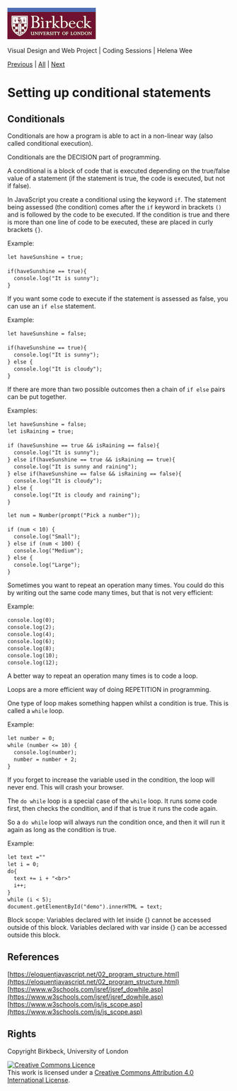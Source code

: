 ![Birkbeck, University of London](images/birkbeck-logo.jpg)

Visual Design and Web Project | Coding Sessions | Helena Wee

[Previous](path/to/file.md) | [All](README.md) | [Next](path/to/file.md)

# Setting up conditional statements

## Conditionals

Conditionals are how a program is able to act in a non-linear way (also called conditional execution).

Conditionals are the DECISION part of programming.

A conditional is a block of code that is executed depending on the true/false value of a statement (if the statement is true, the code is executed, but not if false).

In JavaScript you create a conditional using the keyword `if`. The statement being assessed (the condition) comes after the `if` keyword in brackets `()` and is followed by the code to be executed. If the condition is true and there is more than one line of code to be executed, these are placed in curly brackets `{}`.

Example:
```
let haveSunshine = true;

if(haveSunshine == true){
  console.log("It is sunny");
}
```

If you want some code to execute if the statement is assessed as false, you can use an `if else` statement.

Example:
```
let haveSunshine = false;

if(haveSunshine == true){
  console.log("It is sunny");
} else {
  console.log("It is cloudy");
}
```

If there are more than two possible outcomes then a chain of `if else` pairs can be put together.

Examples:
```
let haveSunshine = false;
let isRaining = true;

if (haveSunshine == true && isRaining == false){
  console.log("It is sunny");
} else if(haveSunshine == true && isRaining == true){
  console.log("It is sunny and raining");
} else if(haveSunshine == false && isRaining == false){
  console.log("It is cloudy");
} else {
  console.log("It is cloudy and raining");
}
```
```
let num = Number(prompt("Pick a number"));

if (num < 10) {
  console.log("Small");
} else if (num < 100) {
  console.log("Medium");
} else {
  console.log("Large");
}
```

Sometimes you want to repeat an operation many times. You could do this by writing out the same code many times, but that is not very efficient:

Example:
```
console.log(0);
console.log(2);
console.log(4);
console.log(6);
console.log(8);
console.log(10);
console.log(12);
```

A better way to repeat an operation many times is to code a loop.

Loops are a more efficient way of doing REPETITION in programming.

One type of loop makes something happen whilst a condition is true. This is called a `while` loop.

Example:
```
let number = 0;
while (number <= 10) {
  console.log(number);
  number = number + 2;
}
```

If you forget to increase the variable used in the condition, the loop will never end. This will crash your browser.

The `do while` loop is a special case of the `while` loop. It runs some code first, then checks the condition, and if that is true it runs the code again.

So a `do while` loop will always run the condition once, and then it will run it again as long as the condition is true.

Example:
```
let text =""
let i = 0;
do{
  text += i + "<br>"
  i++;
}
while (i < 5);
document.getElementById("demo").innerHTML = text;
```

Block scope: Variables declared with let inside {} cannot be accessed outside of this block. Variables declared with var inside {} can be accessed outside this block.



## References
[https://eloquentjavascript.net/02_program_structure.html](https://eloquentjavascript.net/02_program_structure.html)  
[https://www.w3schools.com/jsref/jsref_dowhile.asp](https://www.w3schools.com/jsref/jsref_dowhile.asp)  
[https://www.w3schools.com/js/js_scope.asp](https://www.w3schools.com/js/js_scope.asp)


## Rights
Copyright Birkbeck, University of London

<a rel="license" href="http://creativecommons.org/licenses/by/4.0/"><img alt="Creative Commons Licence" src="https://i.creativecommons.org/l/by/4.0/88x31.png" /></a><br />This work is licensed under a <a rel="license" href="http://creativecommons.org/licenses/by/4.0/">Creative Commons Attribution 4.0 International License</a>.
